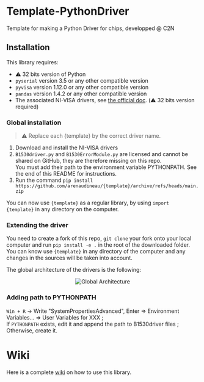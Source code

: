 # Template-PythonDriver
Template for making a Python Driver for chips, developped @ C2N

## Installation
This library requires:  
* ⚠️ 32 bits version of Python
* `pyserial` version 3.5 or any other compatible version
* `pyvisa` version 1.12.0 or any other compatible version
* `pandas` version 1.4.2 or any other compatible version
* The associated NI-VISA drivers, see [the official doc](https://pyvisa.readthedocs.io/en/latest/faq/getting_nivisa.html#faq-getting-nivisa). (⚠️ 32 bits version required)

### Global installation
> ⚠️ Replace each {template} by the correct driver name.

1. Download and install the NI-VISA drivers
2. `B1530driver.py` and `B1530ErrorModule.py` are licensed and cannot be shared on GitHub, they are therefore missing on this repo.  
You must add their path to the environment variable PYTHONPATH. See the end of this README for instructions.  
3. Run the command `pip install https://github.com/arenaudineau/{template}/archive/refs/heads/main.zip`

You can now use `{template}` as a regular library, by using `import {template}` in any directory on the computer.

### Extending the driver
You need to create a fork of this repo, `git clone` your fork onto your local computer and run `pip install -e .` in the root of the downloaded folder.  
You can know use `{template}` in any directory of the computer and any changes in the sources will be taken into account. 

The global architecture of the drivers is the following:
<p align="center">
<img src="https://user-images.githubusercontent.com/107047769/180429110-678a7053-5eed-4732-a446-c9fa570ae6d6.png" alt="Global Architecture" />
</p>


### Adding path to PYTHONPATH
`Win + R` -> Write "SystemPropertiesAdvanced", Enter => Environment Variables... => User Variables for XXX ;  
If `PYTHONPATH` exists, edit it and append the path to B1530driver files ;  
Otherwise, create it.

# Wiki
Here is a complete [wiki](../../wiki) on how to use this library.
